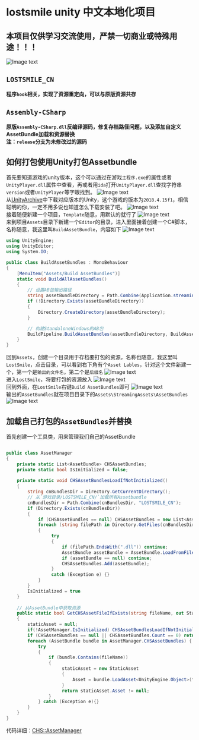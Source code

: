 # lostsmile unity 中文本地化项目
## 本项目仅供学习交流使用，严禁一切商业或特殊用途！！！
![Image text](https://raw.githubusercontent.com/cokkeijigen/lostsmile_cn/master/Pictures/lostsmile_00.png)<br>
## `LOSTSMILE_CN`
**程序`hook`相关，实现了资源重定向，可以与原版资源共存**
## `Assembly-CSharp` 
**原版`Assembly-CSharp.dll`反编译源码，修复存档路径问题，以及添加自定义AssetBundle加载和资源替换 <br>
注：`release`分支为未修改过的源码**

## 如何打包使用Unity打包Assetbundle
首先要知道游戏的unity版本，这个可以通过在游戏`主程序.exe`的属性或者`UnityPlayer.dll`属性中查看，再或者用`ida`打开`UnityPlayer.dll`查找字符串`version`或者`UnityPlayer`等字眼找到。
![Image text](https://raw.githubusercontent.com/cokkeijigen/lostsmile_cn/master/Pictures/lostsmile_01.png)<br>
从[UnityArchive](https://unity.com/cn/releases/editor/archive)中下载对应版本的Unity，这个游戏的版本为`2018.4.15f1`，相信聪明的你，一定不用多说也知道怎么下载安装了吧。
![Image text](https://raw.githubusercontent.com/cokkeijigen/lostsmile_cn/master/Pictures/lostsmile_02.png)<br>
接着随便新建一个项目，`Template`随意，用默认的就行了
![Image text](https://raw.githubusercontent.com/cokkeijigen/lostsmile_cn/master/Pictures/lostsmile_03.png)<br>
来到项目`Assets`目录下新建一个`Editor`的目录，进入里面接着创建一个C#脚本，名称随意，我这里叫`BuildAssetBundle`，内容如下
![Image text](https://raw.githubusercontent.com/cokkeijigen/lostsmile_cn/master/Pictures/lostsmile_04.png)<br>
```cs
using UnityEngine;
using UnityEditor;
using System.IO;

public class BuildAssetBundles : MonoBehaviour
{
    [MenuItem("Assets/Build AssetBundles")]
    static void BuildAllAssetBundles()
    {
        // 设置AB包输出路径
        string assetBundleDirectory = Path.Combine(Application.streamingAssetsPath, "AssetBundles");
        if (!Directory.Exists(assetBundleDirectory))
        {
            Directory.CreateDirectory(assetBundleDirectory);
        }

        // 构建StandaloneWindows的AB包
        BuildPipeline.BuildAssetBundles(assetBundleDirectory, BuildAssetBundleOptions.None, BuildTarget.StandaloneWindows);
    }
}
```
回到`Assets`，创建一个目录用于存档要打包的资源，名称也随意，我这里叫`LostSmile`，点击目录，可以看到右下角有个`Asset Lables`，针对这个文件新建一个，第一个是`输出的文件名`，第二个是`后缀名`
![Image text](https://raw.githubusercontent.com/cokkeijigen/lostsmile_cn/master/Pictures/lostsmile_05.png)<br>
进入`LostSmile`，将要打包的资源放入
![Image text](https://raw.githubusercontent.com/cokkeijigen/lostsmile_cn/master/Pictures/lostsmile_06.png)<br>
回到外面，在`LostSmile`右键`Build AssetBundles`即可
![Image text](https://raw.githubusercontent.com/cokkeijigen/lostsmile_cn/master/Pictures/lostsmile_07.png)<br>
输出的`AssetBundles`就在项目目录下的`Assets\StreamingAssets\AssetBundles`
![Image text](https://raw.githubusercontent.com/cokkeijigen/lostsmile_cn/master/Pictures/lostsmile_08.png)<br>
## 加载自己打包的`AssetBundles`并替换
首先创建一个工具类，用来管理我们自己的AssetBundle
```cs

public class AssetManager
{
    private static List<AssetBundle> CHSAssetBundles;
    private static bool IsInitialized = false;
    
    private static void CHSAssetBundlesLoadIfNotInitialized()
    {
        string cnBundlesDir = Directory.GetCurrentDirectory();
        // 从`游戏目录/LOSTSMILE_CN/`加载所有Assetbundle
        cnBundlesDir = Path.Combine(cnBundlesDir, "LOSTSMILE_CN");
        if (Directory.Exists(cnBundlesDir))
        {
            if (CHSAssetBundles == null) CHSAssetBundles = new List<AssetBundle>();
            foreach (string filePath in Directory.GetFiles(cnBundlesDir))
            {
                 try
                 {
                     if (filePath.EndsWith(".dll")) continue;
                     AssetBundle assetBundle = AssetBundle.LoadFromFile(filePath);
                     if (assetBundle == null) continue;
                     CHSAssetBundles.Add(assetBundle);
                 }
                 catch (Exception e) {}
            }
        }
        IsInitialized = true
    }
    
    // 从AssetBundle中获取资源
    public static bool GetCHSAssetFileIfExists(string fileName, out StaticAsset staticAsset)
    {
        staticAsset = null;
        if(!AssetManager.IsInitialized) CHSAssetBundlesLoadIfNotInitialized();
        if (CHSAssetBundles == null || CHSAssetBundles.Count == 0) return false;
        foreach (AssetBundle bundle in AssetManager.CHSAssetBundles) {
            try
            {
                if (bundle.Contains(fileName))
                {
                     staticAsset = new StaticAsset
                     {
                         Asset = bundle.LoadAsset<UnityEngine.Object>(fileName)
                     }
                     return staticAsset.Asset != null;
                }
            } catch (Exception e){}
        }
    }
}
```
代码详细：[CHS::AssetManager](https://github.com/cokkeijigen/lostsmile_cn/blob/master/Assembly-CSharp/CHSDataLoader/AssetManager.cs)
